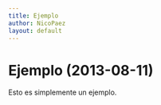 ```yaml
---
title: Ejemplo
author: NicoPaez
layout: default
---
```


# Ejemplo  (2013-08-11)

Esto es simplemente un ejemplo.

